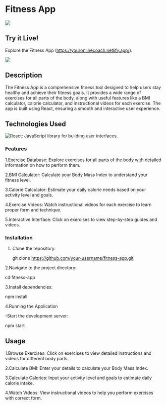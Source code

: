 # Fitness App

![](https://imgur.com/a/4Ks8dqg)


## Try it Live!

Explore the Fitness App  (https://youronlinecoach.netlify.app/).

![](https://imgur.com/dBEoqbC.png)

## Description

The Fitness App is a comprehensive fitness tool designed to help users stay healthy and achieve their fitness goals. It provides a wide range of exercises for all parts of the body, along with useful features like a BMI calculator, calorie calculator, and instructional videos for each exercise. The app is built using React, ensuring a smooth and interactive user experience.


## Technologies Used

![React](https://img.shields.io/badge/-React-black?style=for-the-badge&logo=react): JavaScript library for building user interfaces.


### Features

1.Exercise Database: Explore exercises for all parts of the body with detailed information on how to perform them.

2.BMI Calculator: Calculate your Body Mass Index to understand your fitness level.

3.Calorie Calculator: Estimate your daily calorie needs based on your activity level and goals.

4.Exercise Videos: Watch instructional videos for each exercise to learn proper form and technique.

5.Interactive Interface: Click on exercises to view step-by-step guides and videos.

### Installation

1. Clone the repository:

   git clone https://github.com/your-username/fitness-app.git

2.Navigate to the project directory:

cd fitness-app

3.Install dependencies:

npm install

4.Running the Application

  -Start the development server:

npm start

## Usage

1.Browse Exercises: Click on exercises to view detailed instructions and videos for different body parts.

2.Calculate BMI: Enter your details to calculate your Body Mass Index.

3.Calculate Calories: Input your activity level and goals to estimate daily calorie intake.

4.Watch Videos: View instructional videos to help you perform exercises with correct form.
